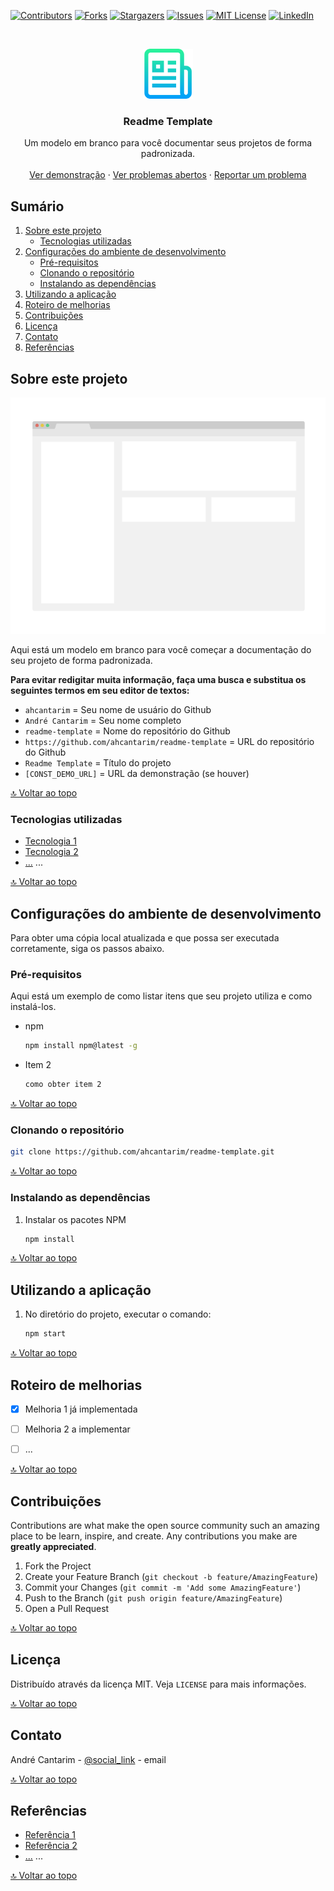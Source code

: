 <p align="center">

[![Contributors][contributors-shield]][contributors-url]
[![Forks][forks-shield]][forks-url]
[![Stargazers][stars-shield]][stars-url]
[![Issues][issues-shield]][issues-url]
[![MIT License][license-shield]][license-url]
[![LinkedIn][linkedin-shield]][linkedin-url]

</p>


<!-- PROJECT LOGO -->
<br />
<p align="center">
  <a href="https://github.com/ahcantarim/readme-template">
    <img src=".github/logo.png" alt="readme-template" width="80" height="80">
  </a>

  <h3 align="center">Readme Template</h3>

  <p align="center">
    Um modelo em branco para você documentar seus projetos de forma padronizada.
    <br />
    <br />
    <a href="https://github.com/ahcantarim/readme-template">Ver demonstração</a>
    ·
    <a href="https://github.com/ahcantarim/readme-template/issues">Ver problemas abertos</a>
    ·
    <a href="https://github.com/ahcantarim/readme-template/issues/new">Reportar um problema</a>
  </p>
</p>


<!-- TABLE OF CONTENTS -->
## Sumário

<ol>
    <li>
        <a href="#sobre-este-projeto">Sobre este projeto</a>
        <ul>
            <li><a href="#tecnologias-utilizadas">Tecnologias utilizadas</a></li>
        </ul>
    </li>
    <li>
        <a href="#configurações-do-ambiente-de-desenvolvimento">Configurações do ambiente de desenvolvimento</a>
        <ul>
            <li><a href="#pré-requisitos">Pré-requisitos</a></li>
            <li><a href="#clonando-o-repositório">Clonando o repositório</a></li>
            <li><a href="#instalando-as-dependências">Instalando as dependências</a></li>
        </ul>
    </li>
    <li><a href="#utilizando-a-aplicação">Utilizando a aplicação</a></li>
    <li><a href="#roteiro-de-melhorias">Roteiro de melhorias</a></li>
    <li><a href="#contribuições">Contribuições</a></li>
    <li><a href="#licença">Licença</a></li>
    <li><a href="#contato">Contato</a></li>
    <li><a href="#referências">Referências</a></li>
</ol>


<!-- ABOUT THE PROJECT -->
## Sobre este projeto

[![Product Name Screen Shot][product-screenshot]](https://example.com)

Aqui está um modelo em branco para você começar a documentação do seu projeto de forma padronizada.

**Para evitar redigitar muita informação, faça uma busca e substitua os seguintes termos em seu editor de textos:**
- `ahcantarim` = Seu nome de usuário do Github
- `André Cantarim` = Seu nome completo
- `readme-template` = Nome do repositório do Github
- `https://github.com/ahcantarim/readme-template` = URL do repositório do Github
- `Readme Template` = Título do projeto
- `[CONST_DEMO_URL]` = URL da demonstração (se houver)


<a href="#sumário">🔝 Voltar ao topo</a>


### Tecnologias utilizadas

* [Tecnologia 1](#link_para_tecnologia_1)
* [Tecnologia 2](#link_para_tecnologia_2)
* [...](#) ...


<a href="#sumário">🔝 Voltar ao topo</a>


<!-- GETTING STARTED -->
## Configurações do ambiente de desenvolvimento

Para obter uma cópia local atualizada e que possa ser executada corretamente, siga os passos abaixo.

### Pré-requisitos

Aqui está um exemplo de como listar itens que seu projeto utiliza e como instalá-los.

* npm
  ```bash
  npm install npm@latest -g
  ```

* Item 2
  ```bash
  como obter item 2
  ```


<a href="#sumário">🔝 Voltar ao topo</a>


### Clonando o repositório

   ```bash
   git clone https://github.com/ahcantarim/readme-template.git
   ```


<a href="#sumário">🔝 Voltar ao topo</a>


### Instalando as dependências

1. Instalar os pacotes NPM
   ```bash
   npm install
   ```


<a href="#sumário">🔝 Voltar ao topo</a>


<!-- USAGE EXAMPLES -->
## Utilizando a aplicação

1. No diretório do projeto, executar o comando:
   ```bash
   npm start
   ```


<a href="#sumário">🔝 Voltar ao topo</a>


<!-- ROADMAP -->
## Roteiro de melhorias

- [x] Melhoria 1 já implementada
- [ ] Melhoria 2 a implementar
- [ ] ...


<a href="#sumário">🔝 Voltar ao topo</a>


<!-- CONTRIBUTING -->
## Contribuições

Contributions are what make the open source community such an amazing place to be learn, inspire, and create. Any contributions you make are **greatly appreciated**.

1. Fork the Project
2. Create your Feature Branch (`git checkout -b feature/AmazingFeature`)
3. Commit your Changes (`git commit -m 'Add some AmazingFeature'`)
4. Push to the Branch (`git push origin feature/AmazingFeature`)
5. Open a Pull Request


<a href="#sumário">🔝 Voltar ao topo</a>


<!-- LICENSE -->
## Licença

Distribuído através da licença MIT. Veja `LICENSE` para mais informações.


<a href="#sumário">🔝 Voltar ao topo</a>


<!-- CONTACT -->
## Contato

André Cantarim - [@social_link](#) - email


<a href="#sumário">🔝 Voltar ao topo</a>


<!-- ACKNOWLEDGEMENTS -->
## Referências

* [Referência 1](#link_para_referencia_1)
* [Referência 2](#link_para_referencia_2)
* [...](#) ...


<a href="#sumário">🔝 Voltar ao topo</a>


<!-- MARKDOWN LINKS & IMAGES -->
<!-- https://www.markdownguide.org/basic-syntax/#reference-style-links -->
[contributors-shield]: https://img.shields.io/github/contributors/ahcantarim/readme-template.svg?style=for-the-badge
[contributors-url]: https://github.com/ahcantarim/readme-template/graphs/contributors
[forks-shield]: https://img.shields.io/github/forks/ahcantarim/readme-template.svg?style=for-the-badge
[forks-url]: https://github.com/ahcantarim/readme-template/network/members
[stars-shield]: https://img.shields.io/github/stars/ahcantarim/readme-template.svg?style=for-the-badge
[stars-url]: https://github.com/ahcantarim/readme-template/stargazers
[issues-shield]: https://img.shields.io/github/issues/ahcantarim/readme-template.svg?style=for-the-badge
[issues-url]: https://github.com/ahcantarim/readme-template/issues
[license-shield]: https://img.shields.io/github/license/ahcantarim/readme-template.svg?style=for-the-badge
[license-url]: https://github.com/ahcantarim/readme-template/blob/master/LICENSE.txt
[linkedin-shield]: https://img.shields.io/badge/-LinkedIn-black.svg?style=for-the-badge&logo=linkedin&colorB=555
[linkedin-url]: https://linkedin.com/in/ahcantarim
[product-screenshot]: .github/screenshot.png